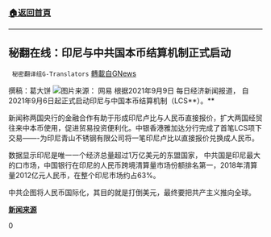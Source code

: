 ###  [:house:返回首頁](https://github.com/ourhimalayas/txt)
---


## 秘翻在线：印尼与中共国本币结算机制正式启动
` 秘密翻译组G-Translators` [轉載自GNews](https://gnews.org/zh-hans/1522325/)

撰稿：葛大饼
![](https://assets.gnews.org/wp-content/uploads/2021/09/Screenshot-2021-09-10-003251.jpg)图片来源： 网易
根据2021年9月9日  每日经济新闻报道， 自2021年9月6日起正式启动印尼与中国本币结算机制（LCS**）。**

新闻称两国央行的金融合作有助于形成印尼卢比与人民币直接报价，扩大两国经贸往来中本币使用，促进贸易投资便利化。中银香港雅加达分行完成了首笔LCS项下交易——-为印尼青山不锈钢有限公司将一笔印尼卢比以直接报价兑换成人民币。

数据显示印尼是唯一一个经济总量超过1万亿美元的东盟国家， 中共国是印尼最大的口市场，中国银行在印尼的人民币跨境清算量市场份额排名第一，2018年清算量2012亿元人民币，在整个印尼市场约占63%。

中共企图将人民币国际化，其目的就是打倒美元，最终要把共产主义推向全球。

**[新闻来源](https://mparticle.uc.cn/article.html?btifl=100&amp;app=uc-iflow&amp;title_type=1&amp;wm_id=fbd76bb656d948b7a4541253756a2898&amp;wm_cid=442638211936695296&amp;pagetype=share&amp;client=&amp;uc_share_depth=1&amp;uc_param_str=frdnsnpfvepcntnwprdssskt)**



0
